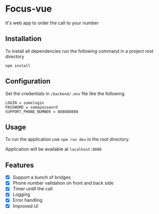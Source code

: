 # Focus-vue
It's web app to order the call to your number

## Installation

To install all dependencies run the following command in a project root directory
```
npm install
```
## Configuration

Set the credentials in `/backend/.env` file like the following
```
LOGIN = somelogin
PASSWORD = somepassword
SUPPORT_PHONE_NUMBER = 888888888
```
## Usage
To run the application use `npm run dev` in the root directory.

Application will be available at `localhost:8080`

## Features

- [x] Support a bunch of bridges
- [x] Phone number validation on front and back side
- [x] Timer untill the call
- [x] Logging
- [x] Error handling
- [x] Improved UI
